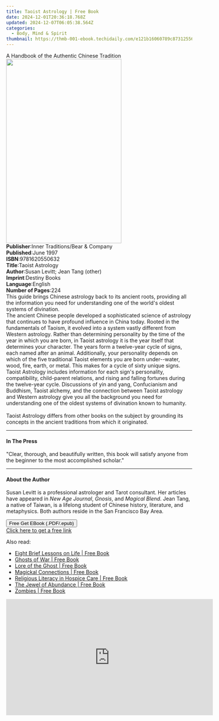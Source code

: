 ```yaml
---
title: Taoist Astrology | Free Book
date: 2024-12-01T20:36:18.768Z
updated: 2024-12-07T06:05:38.564Z
categories:
  - Body, Mind & Spirit
thumbnail: https://thmb-001-ebook.techidaily.com/e121b16060789c87312556ee32f0ed86b02c8317619456b6ca21b027ed3522b5.jpg
---
```

<main id="book-container">
  <div class="flex flex-col">
    <div class="book-brief flex-1 py-6 px-4 sm:p-6 md:py-10 md:px-8">
      <!-- brief-->
      <div class="book-brief-main">
        A Handbook of the Authentic Chinese Tradition
      </div>
    </div>
    <div
      class="book-meta-info flex-1 grid gap-4 col-start-1 col-end-3 row-start-1 sm:mb-6 sm:grid-cols-4 lg:gap-6 lg:col-start-2 lg:row-end-6 lg:row-span-6 lg:mb-0"
    >
      <div
        class="book-meta-info-left place-content-center mt-4 p-4 text-sm leading-6 col-start-2 col-span-2 dark:text-slate-400"
      >
        <img
          class="w-full h-500 object-cover rounded-lg sm:h-255 sm:col-span-2 lg:col-span-full"
          src="https://img-001-ebook.techidaily.com/a62d55e6ba0121b55eb645be924a71c774775edcd26b045d8cd5cc149b7cb29a.jpg"
          alt=""
          width="312"
          height="500"
        />
      </div>
      <div
        class="book-meta-info-right mt-2 col-start-1 row-start-2 col-span-3 self-center"
      >
        <!-- meta data  -->
        <div class="flex flex-col px-4 md:px-8">
          <div class="flex-1">
            <strong>Publisher</strong>:<span class="px-2"
              >Inner Traditions/Bear &amp; Company</span
            >
          </div>
          <div class="flex-1">
            <strong>Published</strong>:<span class="px-2">June 1997</span>
          </div>
          <div class="flex-1">
            <strong>ISBN</strong>:<span class="px-2">9781620550632</span>
          </div>
          <div class="flex-1">
            <strong>Title</strong>:<span class="px-2">Taoist Astrology</span>
          </div>
          <div class="flex-1">
            <strong>Author</strong>:<span class="px-2"
              >Susan Levitt; Jean Tang (other)</span
            >
          </div>
          <div class="flex-1">
            <strong>Imprint</strong>:<span class="px-2">Destiny Books</span>
          </div>
          <div class="flex-1">
            <strong>Language</strong>:<span class="px-2">English</span>
          </div>
          <div class="flex-1">
            <strong>Number of Pages</strong>:<span class="px-2">224</span>
          </div>
        </div>
      </div>
    </div>
    <div class="book-description flex-1 py-6 px-4 sm:p-6 md:py-10 md:px-8">
      <div class="book-description-main">
        <div accordion-content="" id="description">
          This guide brings Chinese astrology back to its ancient roots,
          providing all the information you need for understanding one of the
          world's oldest systems of divination. <br />The ancient Chinese people
          developed a sophisticated science of astrology that continues to have
          profound influence in China today. Rooted in the fundamentals of
          Taoism, it evolved into a system vastly different from Western
          astrology. Rather than determining personality by the time of the year
          in which you are born, in Taoist astrology it is the year itself that
          determines your character. The years form a twelve-year cycle of
          signs, each named after an animal. Additionally, your personality
          depends on which of the five traditional Taoist elements you are born
          under--water, wood, fire, earth, or metal. This makes for a cycle of
          sixty unique signs. Taoist Astrology includes information for each
          sign's personality, compatibility, child-parent relations, and rising
          and falling fortunes during the twelve-year cycle. Discussions of yin
          and yang, Confucianism and Buddhism, Taoist alchemy, and the
          connection between Taoist astrology and Western astrology give you all
          the background you need for understanding one of the oldest systems of
          divination known to humanity. <br />
          <br />Taoist Astrology differs from other books on the subject by
          grounding its concepts in the ancient traditions from which it
          originated.
        </div>
        <div class="accordion-fader"></div>
      </div>
    </div>
    <div class="book-excerpts flex-1 py-6 px-4 sm:p-6 md:py-10 md:px-8">
      <!-- excerpts-->
      <div class="book-excerpts-main">
        <hr />
        <h4 class="placeholder placeholder-heading">
          <span>In The Press</span>
        </h4>
        <p>
          "Clear, thorough, and beautifully written, this book will satisfy
          anyone from the beginner to the most accomplished scholar."
        </p>
      </div>
    </div>
    <div class="book-about-author flex-1 py-6 px-4 sm:p-6 md:py-10 md:px-8">
      <!-- about author-->
      <div class="book-main-author-main">
        <hr />
        <h4 class="placeholder placeholder-heading">
          <span>About the Author</span>
        </h4>
        <p>
          Susan Levitt is a professional astrologer and Tarot consultant. Her
          articles have appeared in <i>New Age Journal</i>, <i>Gnosis</i>, and
          <i>Magical Blend</i>. Jean Tang, a native of Taiwan, is a lifelong
          student of Chinese history, literature, and metaphysics. Both authors
          reside in the San Francisco Bay Area.
        </p>
      </div>
    </div>
    <div class="book-free-get flex-1 py-6 px-4 sm:p-6 md:py-10 md:px-8">
      <button
        id="btn-free-get"
        class="bg-blue-500 hover:bg-blue-700 text-white font-bold py-2 px-4 rounded"
      >
        Free Get EBook (.PDF/.epub)
      </button>
      <div id="countdown-display" class="px-2 text-lg mt-2"></div>
      <a
        id="free-link"
        class="hidden bg-blue-500 hover:bg-blue-700 text-white font-bold py-2 px-4 rounded"
        href="https://www.ebooks.com/en-us/book/95782777/taoist-astrology/susan-levitt/"
        target="_blank"
        >Click here to get a free link</a
      >
    </div>
    <script>
      let countdownTime = 0;
      let countdownInterval = null;
      document
        .getElementById('btn-free-get')
        .addEventListener('click', startCountdown);
      function startCountdown() {
        countdownTime = new Date().getTime() + 60000 * 3;
        countdownInterval = setInterval(updateCountdown, 1000);
        document.getElementById('btn-free-get').disabled = true;
        document
          .getElementById('btn-free-get')
          .classList.add('bg-gray-500', 'cursor-not-allowed');
      }
      function updateCountdown() {
        let currentTime = new Date().getTime();
        let timeLeft = countdownTime - currentTime;
        let secondsLeft = Math.floor(timeLeft / 1000);
        document.getElementById('countdown-display').innerHTML =
          `Remaining time: ${secondsLeft} seconds.`;
        if (secondsLeft <= 0) {
          clearInterval(countdownInterval);
          document.getElementById('btn-free-get').classList.add('hidden');
          document.getElementById('free-link').classList.remove('hidden');
          document.getElementById('countdown-display').innerHTML = '';
        }
      }
    </script>
  </div>
</main>

<ins class="adsbygoogle"
      style="display:block"
      data-ad-client="ca-pub-7571918770474297"
      data-ad-slot="8358498916"
      data-ad-format="auto"
      data-full-width-responsive="true"></ins>
    

<span class="atpl-alsoreadstyle">Also read:</span>
<div><ul>
<li><a href="https://novels-ebooks.techidaily.com/138622185-9780761870869-eight-brief-lessons-on-life/"><u>Eight Brief Lessons on Life | Free Book</u></a></li>
<li><a href="https://novels-ebooks.techidaily.com/138621378-9781601639745-ghosts-of-war/"><u>Ghosts of War | Free Book</u></a></li>
<li><a href="https://novels-ebooks.techidaily.com/138621381-9781601639608-lore-of-the-ghost/"><u>Lore of the Ghost | Free Book</u></a></li>
<li><a href="https://novels-ebooks.techidaily.com/138621380-9781601639585-magickal-connections/"><u>Magickal Connections | Free Book</u></a></li>
<li><a href="https://novels-ebooks.techidaily.com/138622060-9781351103725-religious-literacy-in-hospice-care/"><u>Religious Literacy in Hospice Care | Free Book</u></a></li>
<li><a href="https://novels-ebooks.techidaily.com/138622035-9781608685578-the-jewel-of-abundance/"><u>The Jewel of Abundance | Free Book</u></a></li>
<li><a href="https://novels-ebooks.techidaily.com/138621385-9781601639240-zombies/"><u>Zombies | Free Book</u></a></li>
</ul></div>

<!-- affiliate ads begin -->
<iframe width="560" height="315" src="https://www.youtube.com/embed/LBCobAYzzcc?si=J3eSTQ3AdyxWAjGo" title="YouTube video player" frameborder="0" allow="accelerometer; autoplay; clipboard-write; encrypted-media; gyroscope; picture-in-picture; web-share" referrerpolicy="strict-origin-when-cross-origin" allowfullscreen></iframe>
<!-- affiliate ads end -->

